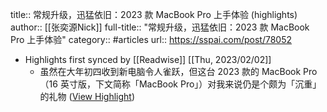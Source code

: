 title:: 常规升级，迅猛依旧：2023 款 MacBook Pro 上手体验 (highlights)
author:: [[张奕源Nick]]
full-title:: "常规升级，迅猛依旧：2023 款 MacBook Pro 上手体验"
category:: #articles
url:: https://sspai.com/post/78052

- Highlights first synced by [[Readwise]] [[Thu, 2023/02/02]]
	- 虽然在大年初四收到新电脑令人雀跃，但这台 2023 款的 MacBook Pro（16 英寸版，下文简称「MacBook Pro」）对我来说仍是个颇为「沉重」的礼物 ([View Highlight](https://read.readwise.io/read/01gr7waqzcmccmz3xz1ggjt35p))